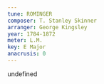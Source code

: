```yaml
---
tune: ROMINGER
composer: T. Stanley Skinner
arranger: George Kingsley
year: 1784-1872
meter: L.M.
key: E Major
anacrusis: 0
---
```

undefined